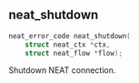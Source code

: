 ## neat_shutdown
```c
neat_error_code neat_shutdown(
    struct neat_ctx *ctx,
    struct neat_flow *flow);
```
Shutdown NEAT connection.
